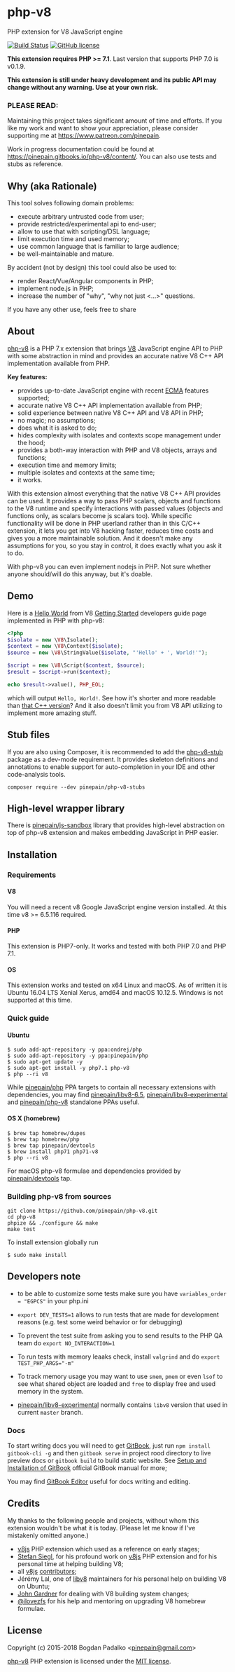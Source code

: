 # php-v8
PHP extension for V8 JavaScript engine

[![Build Status](https://api.travis-ci.org/pinepain/php-v8.svg?branch=master)](https://travis-ci.org/pinepain/php-v8)
[![GitHub license](https://img.shields.io/badge/license-MIT-blue.svg)](https://raw.githubusercontent.com/pinepain/php-v8/master/LICENSE)

**This extension requires PHP >= 7.1**. Last version that supports PHP 7.0 is v0.1.9.

**This extension is still under heavy development and its public API may change without any warning. Use at your own risk.**

### PLEASE READ:

Maintaining this project takes significant amount of time and efforts.
If you like my work and want to show your appreciation, please consider supporting me at https://www.patreon.com/pinepain.

Work in progress documentation could be found at https://pinepain.gitbooks.io/php-v8/content/. You can also use tests and 
stubs as reference.

## Why (aka Rationale)

This tool solves following domain problems:

 - execute arbitrary untrusted code from user;
 - provide restricted/experimental api to end-user;
 - allow to use that with scripting/DSL language;
 - limit execution time and used memory;
 - use common language that is familiar to large audience;
 - be well-maintainable and mature.

By accident (not by design) this tool could also be used to:

 - render React/Vue/Angular components in PHP;
 - implement node.js in PHP;
 - increase the number of "why", "why not just <...>" questions.

If you have any other use, feels free to share


## About
[php-v8](https://github.com/pinepain/php-v8) is a PHP 7.x extension
that brings [V8](https://developers.google.com/v8/intro) JavaScript engine API to PHP with some abstraction in mind and
provides an accurate native V8 C++ API implementation available from PHP.

**Key features:**
 - provides up-to-date JavaScript engine with recent [ECMA](http://kangax.github.io/compat-table) features supported;
 - accurate native V8 C++ API implementation available from PHP;
 - solid experience between native V8 C++ API and V8 API in PHP;
 - no magic; no assumptions;
 - does what it is asked to do;
 - hides complexity with isolates and contexts scope management under the hood;
 - provides a both-way interaction with PHP and V8 objects, arrays and functions;
 - execution time and memory limits;
 - multiple isolates and contexts at the same time;
 - it works.

With this extension almost everything that the native V8 C++ API provides can be used. It provides a way to pass PHP scalars,
objects and functions to the V8 runtime and specify interactions with passed values (objects and functions only, as scalars
become js scalars too). While specific functionality will be done in PHP userland rather than in this C/C++ extension,
it lets you get into V8 hacking faster, reduces time costs and gives you a more maintainable solution. And it doesn't
make any assumptions for you, so you stay in control, it does exactly what you ask it to do.

With php-v8 you can even implement nodejs in PHP. Not sure whether anyone should/will do this anyway, but it's doable.

## Demo

Here is a [Hello World][v8-hello-world]
from V8 [Getting Started][v8-intro] developers guide page implemented in PHP with php-v8:

```php
<?php
$isolate = new \V8\Isolate();
$context = new \V8\Context($isolate);
$source = new \V8\StringValue($isolate, "'Hello' + ', World!'");

$script = new \V8\Script($context, $source);
$result = $script->run($context);

echo $result->value(), PHP_EOL;
```

which will output `Hello, World!`. See how it's shorter and more readable than [that C++ version][v8-hello-world]?
And it also doesn't limit you from V8 API utilizing to implement more amazing stuff.


## Stub files

If you are also using Composer, it is recommended to add the [php-v8-stub][php-v8-stubs]
package as a dev-mode requirement. It provides skeleton definitions and annotations to enable support for auto-completion
in your IDE and other code-analysis tools.

    composer require --dev pinepain/php-v8-stubs

## High-level wrapper library

There is [pinepain/js-sandbox](https://github.com/pinepain/js-sandbox) library that provides high-level abstraction
on top of php-v8 extension and makes embedding JavaScript in PHP easier.

## Installation

### Requirements

#### V8
You will need a recent v8 Google JavaScript engine version installed. At this time v8 >= 6.5.116 required.

#### PHP
This extension is PHP7-only. It works and tested with both PHP 7.0 and PHP 7.1.

#### OS
This extension works and tested on x64 Linux and macOS. As of written it is Ubuntu 16.04 LTS Xenial Xerus, amd64
and macOS 10.12.5. Windows is not supported at this time.

### Quick guide

#### Ubuntu

```
$ sudo add-apt-repository -y ppa:ondrej/php
$ sudo add-apt-repository -y ppa:pinepain/php
$ sudo apt-get update -y
$ sudo apt-get install -y php7.1 php-v8
$ php --ri v8
```

While [pinepain/php](https://launchpad.net/~pinepain/+archive/ubuntu/php) PPA targets to contain all necessary
extensions with dependencies, you may find
[pinepain/libv8-6.5](https://launchpad.net/~pinepain/+archive/ubuntu/libv8-6.5),
[pinepain/libv8-experimental](https://launchpad.net/~pinepain/+archive/ubuntu/libv8-experimental) and
[pinepain/php-v8](https://launchpad.net/~pinepain/+archive/ubuntu/php-v8) standalone PPAs useful.


#### OS X (homebrew)

```
$ brew tap homebrew/dupes
$ brew tap homebrew/php
$ brew tap pinepain/devtools
$ brew install php71 php71-v8
$ php --ri v8
```

For macOS php-v8 formulae and dependencies provided by [pinepain/devtools](https://github.com/pinepain/homebrew-devtools) tap.

### Building php-v8 from sources

```
git clone https://github.com/pinepain/php-v8.git
cd php-v8
phpize && ./configure && make
make test
```

To install extension globally run

```
$ sudo make install
```

## Developers note

 - to be able to customize some tests make sure you have `variables_order = "EGPCS"` in your php.ini
 - `export DEV_TESTS=1` allows to run tests that are made for development reasons (e.g. test some weird behavior or for debugging)
 - To prevent the test suite from asking you to send results to the PHP QA team do `export NO_INTERACTION=1`
 - To run tests with memory leaaks check, install `valgrind` and do `export TEST_PHP_ARGS="-m"`

 - To track memory usage you may want to use `smem`, `pmem` or even `lsof` to see what shared object are loaded
   and `free` to display free and used memory in the system.
 - [pinepain/libv8-experimental](https://launchpad.net/~pinepain/+archive/ubuntu/libv8-experimental) normally contains
   `libv8` version that used in current `master` branch.

### Docs

To start writing docs you will need to get [GitBook](https://gitbook.com), just run `npm install gitbook-cli -g` and
then `gitbook serve` in project rood directory to live preview docs or `gitbook build` to build static website. See
[Setup and Installation of GitBook](https://toolchain.gitbook.com/setup.html) official GitBook manual for more;

You may find [GitBook Editor](https://www.gitbook.com/editor) useful for docs writing and editing.

## Credits

My thanks to the following people and projects, without whom this extension wouldn't be what it is today.
(Please let me know if I've mistakenly omitted anyone.)

 - [v8js](https://github.com/phpv8/v8js) PHP extension which used as a reference on early stages;
 - [Stefan Siegl](https://github.com/stesie), for his profound work on [v8js](https://github.com/phpv8/v8js)
   PHP extension and for his personal time at helping building V8;
 - all [v8js](https://github.com/phpv8/v8js) [contributors](https://github.com/phpv8/v8js/graphs/contributors);
 - Jérémy Lal, one of [libv8](https://anonscm.debian.org/git/collab-maint/libv8.git) maintainers for his personal
   help on building V8 on Ubuntu;
 - [John Gardner](https://github.com/Alhadis) for dealing with V8 building system changes;
 - [@ilovezfs](https://github.com/ilovezfs) for his help and mentoring on upgrading V8 homebrew formulae.

## License

Copyright (c) 2015-2018 Bogdan Padalko &lt;pinepain@gmail.com&gt;

[php-v8](https://github.com/pinepain/php-v8) PHP extension is licensed under the [MIT license](http://opensource.org/licenses/MIT).


[v8-hello-world]: https://chromium.googlesource.com/v8/v8/+/master/samples/hello-world.cc
[v8-intro]: https://developers.google.com/v8/intro
[php-v8-stubs]: https://github.com/pinepain/php-v8-stubs
